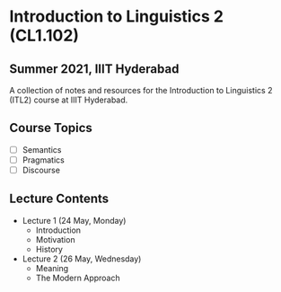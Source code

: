# Introduction to Linguistics 2 (CL1.102)
## Summer 2021, IIIT Hyderabad

A collection of notes and resources for the Introduction to Linguistics 2 (ITL2) course at IIIT Hyderabad.

## Course Topics
- [ ] Semantics
- [ ] Pragmatics
- [ ] Discourse

## Lecture Contents
* Lecture 1 (24 May, Monday)
    - Introduction
    - Motivation
    - History
* Lecture 2 (26 May, Wednesday)
    - Meaning
    - The Modern Approach
